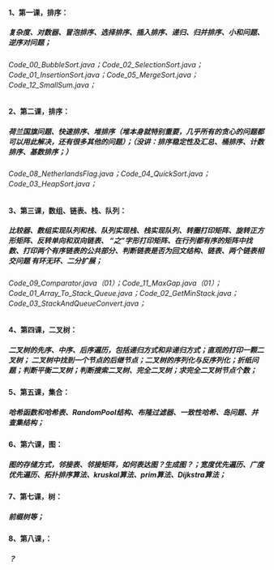 

#### 1、第一课，排序：

##### 复杂度、对数器、冒泡排序、选择排序、插入排序、递归、归并排序、小和问题、逆序对问题；

###### Code_00_BubbleSort.java；Code_02_SelectionSort.java；Code_01_InsertionSort.java；Code_05_MergeSort.java；Code_12_SmallSum.java；



#### 2、第二课，排序： 

##### 荷兰国旗问题、快速排序、堆排序（堆本身就特别重要，几乎所有的贪心的问题都可以用此解决，还有很多其他的问题）；（没讲：排序稳定性及汇总、桶排序、计数排序、基数排序；）

###### Code_08_NetherlandsFlag.java；Code_04_QuickSort.java；Code_03_HeapSort.java；



#### 3、第三课，数组、链表、栈、队列：

##### 比较器、数组实现队列和栈、队列实现栈、栈实现队列、转圈打印矩阵、旋转正方形矩阵、反转单向和双向链表、 “之”字形打印矩阵、在行列都有序的矩阵中找数、打印两个有序链表的公共部分、判断链表是否为回文结构、链表、两个链表相交问题 有环无环、二分扩展；

###### Code_09_Comparator.java（01）；Code_11_MaxGap.java（01）；Code_01_Array_To_Stack_Queue.java；Code_02_GetMinStack.java；Code_03_StackAndQueueConvert.java；



#### 4、第四课，二叉树：

##### 二叉树的先序、中序、后序遍历，包括递归方式和非递归方式；直观的打印一颗二叉树； 二叉树中找到一个节点的后继节点；二叉树的序列化与反序列化；折纸问题；判断平衡二叉树；判断搜索二叉树、完全二叉树；求完全二叉树节点个数；



#### 5、第五课，集合：

##### 哈希函数和哈希表、RandomPool结构、布隆过滤器、一致性哈希、岛问题、并查集结构；



#### 6、第六课，图：

##### 图的存储方式，邻接表、邻接矩阵，如何表达图？生成图？；宽度优先遍历、广度优先遍历、拓扑排序算法、kruskal算法、prim算法、Dijkstra算法；



#### 7、第七课，树：

##### 前缀树等；



#### 8、第八课，：

##### ？